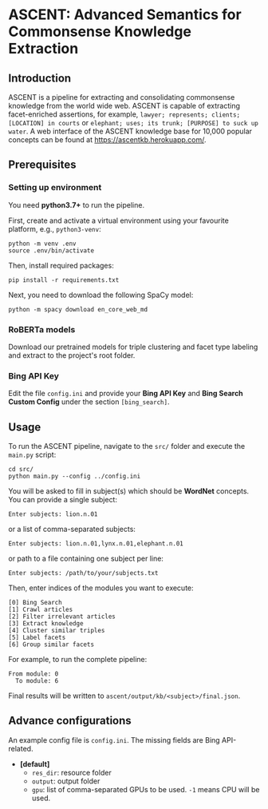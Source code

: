 # ASCENT: Advanced Semantics for Commonsense Knowledge Extraction

## Introduction
ASCENT is a pipeline for extracting and consolidating commonsense
knowledge from the world wide web.
ASCENT is capable of extracting facet-enriched assertions, for
example, `lawyer; represents; clients; [LOCATION] in courts` or
`elephant; uses; its trunk; [PURPOSE] to suck up water`.
A web interface of the ASCENT knowledge base for 10,000 popular
concepts can be found at https://ascentkb.herokuapp.com/.

## Prerequisites
### Setting up environment
You need __python3.7+__ to run the pipeline.

First, create and activate a virtual environment using your
favourite platform, e.g., `python3-venv`:
```shell script
python -m venv .env
source .env/bin/activate
```

Then, install required packages:
```shell script
pip install -r requirements.txt
```

Next, you need to download the following SpaCy model:
```shell script
python -m spacy download en_core_web_md
```

### RoBERTa models
Download our pretrained models for triple clustering and
facet type labeling and extract to the project's root folder.

### Bing API Key
Edit the file `config.ini` and provide your __Bing API Key__ and
__Bing Search Custom Config__ under the section `[bing_search]`.

## Usage
To run the ASCENT pipeline, navigate to the `src/` folder and execute
the `main.py` script:
```shell script
cd src/
python main.py --config ../config.ini
```

You will be asked to fill in subject(s) which should be __WordNet__
concepts. You can provide a single subject:
```
Enter subjects: lion.n.01
```
or a list of comma-separated subjects:
```
Enter subjects: lion.n.01,lynx.n.01,elephant.n.01
```
or path to a file containing one subject per line:
```
Enter subjects: /path/to/your/subjects.txt
```

Then, enter indices of the modules you want to execute:
```
[0] Bing Search
[1] Crawl articles
[2] Filter irrelevant articles
[3] Extract knowledge
[4] Cluster similar triples
[5] Label facets
[6] Group similar facets
```
For example, to run the complete pipeline:
```
From module: 0
  To module: 6
```

Final results will be written to
`ascent/output/kb/<subject>/final.json`.

## Advance configurations
An example config file is `config.ini`. The missing fields are Bing
API-related.

- __[default]__
    - `res_dir`: resource folder
    - `output`: output folder
    - `gpu`: list of comma-separated GPUs to be used. `-1` means CPU will
    be used.
